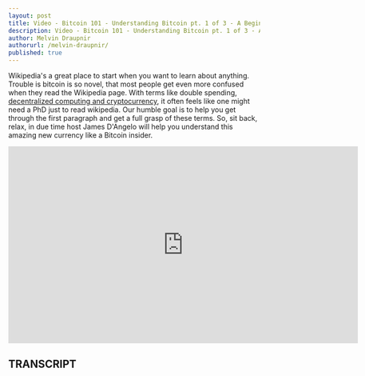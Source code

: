 ```yaml
---
layout: post
title: Video - Bitcoin 101 - Understanding Bitcoin pt. 1 of 3 - A Beginners Guide With Help from Wikipedia
description: Video - Bitcoin 101 - Understanding Bitcoin pt. 1 of 3 - A Beginners Guide With Help from Wikipedia
author: Melvin Draupnir
authorurl: /melvin-draupnir/
published: true
---
```


<p>Wikipedia's a great place to start when you want to learn about anything. Trouble is bitcoin is so novel, that most people get even more confused when they read the Wikipedia page. With terms like double spending, <a href="/making-decentralized-economic-policy/">decentralized computing and cryptocurrency</a>, it often feels like one might need a PhD just to read wikipedia. Our humble goal is to help you get through the first paragraph and get a full grasp of these terms. So, sit back, relax, in due time host James D'Angelo will help you understand this amazing new currency like a Bitcoin insider.</p>

<center><iframe width="700" height="394" src="https://www.youtube.com/embed/O0oDDIy0P2s?list=PLzctEq7iZD-7-DgJM604zsndMapn9ff6q" frameborder="0" allowfullscreen></iframe></center>

<h2>TRANSCRIPT</h2>
